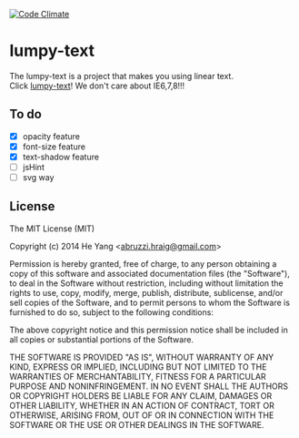 [![Code Climate](https://codeclimate.com/github/abruzzihraig/lumpy-text/badges/gpa.svg)](https://codeclimate.com/github/abruzzihraig/lumpy-text)  
# lumpy-text

The lumpy-text is a project that makes you using linear text.  
Click [lumpy-text](http://abruzzihraig.github.io/lumpy-text)!
We don't care about IE6,7,8!!!

## To do
- [x] opacity feature
- [x] font-size feature
- [x] text-shadow feature
- [ ] jsHint
- [ ] svg way

## License
The MIT License (MIT)

Copyright (c) 2014 He Yang <[abruzzi.hraig@gmail.com](mailto:abruzzi.hraig@gmail.com)>

Permission is hereby granted, free of charge, to any person obtaining a copy
of this software and associated documentation files (the "Software"), to deal
in the Software without restriction, including without limitation the rights
to use, copy, modify, merge, publish, distribute, sublicense, and/or sell
copies of the Software, and to permit persons to whom the Software is
furnished to do so, subject to the following conditions:

The above copyright notice and this permission notice shall be included in all
copies or substantial portions of the Software.

THE SOFTWARE IS PROVIDED "AS IS", WITHOUT WARRANTY OF ANY KIND, EXPRESS OR
IMPLIED, INCLUDING BUT NOT LIMITED TO THE WARRANTIES OF MERCHANTABILITY,
FITNESS FOR A PARTICULAR PURPOSE AND NONINFRINGEMENT. IN NO EVENT SHALL THE
AUTHORS OR COPYRIGHT HOLDERS BE LIABLE FOR ANY CLAIM, DAMAGES OR OTHER
LIABILITY, WHETHER IN AN ACTION OF CONTRACT, TORT OR OTHERWISE, ARISING FROM,
OUT OF OR IN CONNECTION WITH THE SOFTWARE OR THE USE OR OTHER DEALINGS IN THE
SOFTWARE.

